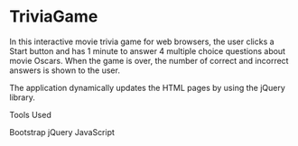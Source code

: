 # TriviaGame

In this interactive movie trivia game for web browsers, the user clicks a Start button and has 1 minute to answer 4 multiple choice questions about movie Oscars. When the game is over, the number of correct and incorrect answers is shown to the user.

The application dynamically updates the HTML pages by using the jQuery library.

Tools Used

Bootstrap
jQuery
JavaScript